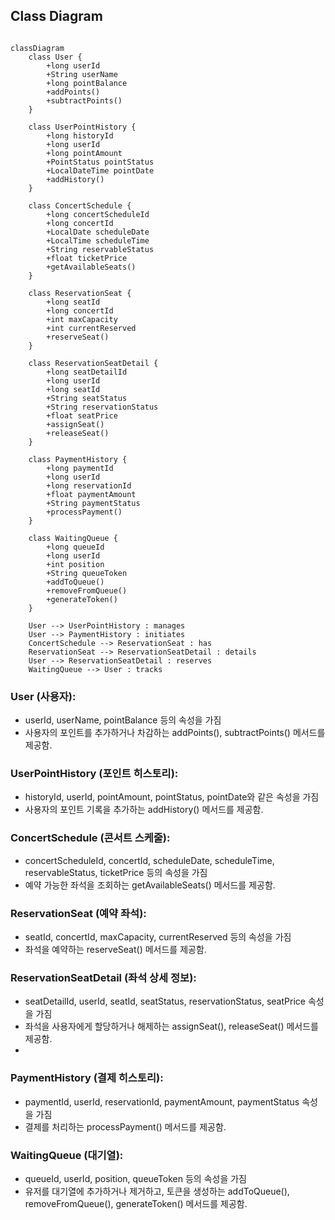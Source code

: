 ## Class Diagram

```mermaid

classDiagram
    class User {
        +long userId
        +String userName
        +long pointBalance
        +addPoints()
        +subtractPoints()
    }
    
    class UserPointHistory {
        +long historyId
        +long userId
        +long pointAmount
        +PointStatus pointStatus
        +LocalDateTime pointDate
        +addHistory()
    }
    
    class ConcertSchedule {
        +long concertScheduleId
        +long concertId
        +LocalDate scheduleDate
        +LocalTime scheduleTime
        +String reservableStatus
        +float ticketPrice
        +getAvailableSeats()
    }
    
    class ReservationSeat {
        +long seatId
        +long concertId
        +int maxCapacity
        +int currentReserved
        +reserveSeat()
    }
    
    class ReservationSeatDetail {
        +long seatDetailId
        +long userId
        +long seatId
        +String seatStatus
        +String reservationStatus
        +float seatPrice
        +assignSeat()
        +releaseSeat()
    }
    
    class PaymentHistory {
        +long paymentId
        +long userId
        +long reservationId
        +float paymentAmount
        +String paymentStatus
        +processPayment()
    }
    
    class WaitingQueue {
        +long queueId
        +long userId
        +int position
        +String queueToken
        +addToQueue()
        +removeFromQueue()
        +generateToken()
    }
    
    User --> UserPointHistory : manages
    User --> PaymentHistory : initiates
    ConcertSchedule --> ReservationSeat : has
    ReservationSeat --> ReservationSeatDetail : details
    User --> ReservationSeatDetail : reserves
    WaitingQueue --> User : tracks

```


### User (사용자):
- userId, userName, pointBalance 등의 속성을 가짐
- 사용자의 포인트를 추가하거나 차감하는 addPoints(), subtractPoints() 메서드를 제공함.

### UserPointHistory (포인트 히스토리):
- historyId, userId, pointAmount, pointStatus, pointDate와 같은 속성을 가짐
- 사용자의 포인트 기록을 추가하는 addHistory() 메서드를 제공함.

### ConcertSchedule (콘서트 스케줄):
- concertScheduleId, concertId, scheduleDate, scheduleTime, reservableStatus, ticketPrice 등의 속성을 가짐
- 예약 가능한 좌석을 조회하는 getAvailableSeats() 메서드를 제공함.

### ReservationSeat (예약 좌석):
- seatId, concertId, maxCapacity, currentReserved 등의 속성을 가짐
- 좌석을 예약하는 reserveSeat() 메서드를 제공함.

### ReservationSeatDetail (좌석 상세 정보):
- seatDetailId, userId, seatId, seatStatus, reservationStatus, seatPrice 속성을 가짐
- 좌석을 사용자에게 할당하거나 해제하는 assignSeat(), releaseSeat() 메서드를 제공함.
- 
### PaymentHistory (결제 히스토리):
- paymentId, userId, reservationId, paymentAmount, paymentStatus 속성을 가짐
- 결제를 처리하는 processPayment() 메서드를 제공함.

### WaitingQueue (대기열):
- queueId, userId, position, queueToken 등의 속성을 가짐
- 유저를 대기열에 추가하거나 제거하고, 토큰을 생성하는 addToQueue(), removeFromQueue(), generateToken() 메서드를 제공함.